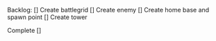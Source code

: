 Backlog:
[] Create battlegrid
[] Create enemy
[] Create home base and spawn point
[] Create tower

Complete
[]